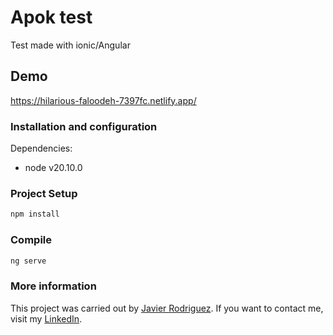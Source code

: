 # Apok test
Test made with ionic/Angular

## Demo

https://hilarious-faloodeh-7397fc.netlify.app/

### Installation and configuration

Dependencies:

- node v20.10.0

### Project Setup

```sh
npm install
```

### Compile

```sh
ng serve
```
### More information
This project was carried out by [Javier Rodriguez](https://github.com/xjavierx1995). If you want to contact me, visit my [LinkedIn](https://www.linkedin.com/in/javier-rodr%C3%ADguez-93a61619a/).
